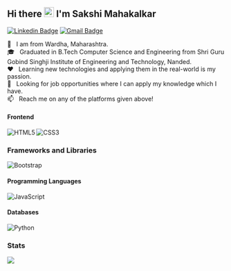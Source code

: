 ## Hi there&nbsp;<img src="https://raw.githubusercontent.com/MartinHeinz/MartinHeinz/master/wave.gif" width="23px"> I'm Sakshi Mahakalkar

[![Linkedin Badge](https://img.shields.io/badge/-LinkedIn-0072b1?style=flat&logo=Linkedin&logoColor=white)](https://www.linkedin.com/in/sakshi-mahakalkar-a52b3417b/ "Connect on LinkedIn")
[![Gmail Badge](https://img.shields.io/badge/-Gmail-c14438?style=flat&logo=Gmail&logoColor=white)](mailto:svmahakalkar.2001@gmail.com "Connect via Email")
<!-- ![visitors](https://visitor-badge.glitch.me/badge?page_id=Sakshi81201.Sakshi81201) -->

🏡 &nbsp; I am from Wardha, Maharashtra.  
🎓 &nbsp; Graduated in B.Tech Computer Science and Engineering from Shri Guru Gobind Singhji Institute of Engineering and Technology, Nanded.  
❤️ &nbsp; Learning new technologies and applying them in the real-world is my passion.  
💬 &nbsp; Looking for job opportunities where I can apply my knowledge which I have.  
📫 &nbsp; Reach me on any of the platforms given above!

#### Frontend
<img align="left" alt="HTML5" src="https://img.shields.io/badge/HTML5-E34F26?style=for-the-badge&logo=html5&logoColor=white"/>
<img align="left" alt="CSS3" src="https://img.shields.io/badge/CSS3-1572B6?style=for-the-badge&logo=css3&logoColor=white"/>

<br>  

### Frameworks and Libraries
![Bootstrap](https://img.shields.io/badge/bootstrap-%23563D7C.svg?style=for-the-badge&logo=bootstrap&logoColor=white)


#### Programming Languages
<img align="left" alt="JavaScript" src="https://img.shields.io/badge/JavaScript-F7DF1E?style=for-the-badge&logo=javascript&logoColor=black"/>

<br>



#### Databases
<img align="left" alt="Python" src="https://img.shields.io/badge/-MySQL-f29111?logo=mysql&logoColor=1d1d1d&style=for-the-badge" />

<br>


### Stats
<img src = "https://github-readme-stats.vercel.app/api?username=Sakshi81201&show_icons=true&theme=radical">

<!-- Total Visitors Badge -->


[linkedin]: https://www.linkedin.com/in/sakshi-mahakalkar-a52b3417b/
<!-- [email]: https://mail.google.com/mail/?extsrc=mailto&url=mailto%3A%3Fto%3Dpramodwankhade360%40gmail.com -->


